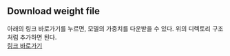 ## Download weight file
아래의 링크 바로가기를 누르면, 모델의 가중치를 다운받을 수 있다. 위의 디렉토리 구조처럼 추가하면 된다.   
[링크 바로가기](https://drive.google.com/drive/folders/1d_IKEIy4X45HSN7i3n_z3l9LjMisAht7)
